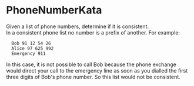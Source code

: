 # PhoneNumberKata

Given a list of phone numbers, determine if it is consistent.  
In a consistent phone list no number is a prefix of another. For example:  
```
  Bob 91 12 54 26  
  Alice 97 625 992  
  Emergency 911  
```  

In this case, it is not possible to call Bob because the phone exchange 
would direct your call to the emergency line as soon as you dialled the 
first three digits of Bob's phone number. So this list would not be consistent.